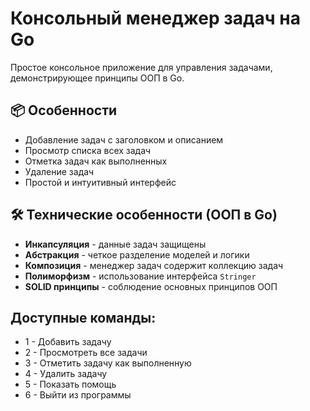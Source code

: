 # Консольный менеджер задач на Go

Простое консольное приложение для управления задачами, демонстрирующее принципы ООП в Go.

## 📦 Особенности

- Добавление задач с заголовком и описанием
- Просмотр списка всех задач
- Отметка задач как выполненных
- Удаление задач
- Простой и интуитивный интерфейс

## 🛠 Технические особенности (ООП в Go)

- **Инкапсуляция** - данные задач защищены
- **Абстракция** - четкое разделение моделей и логики
- **Композиция** - менеджер задач содержит коллекцию задач
- **Полиморфизм** - использование интерфейса `Stringer`
- **SOLID принципы** - соблюдение основных принципов ООП

## Доступные команды:
 - 1 - Добавить задачу
 - 2 - Просмотреть все задачи
 - 3 - Отметить задачу как выполненную
 - 4 - Удалить задачу
 - 5 - Показать помощь
 - 6 - Выйти из программы
